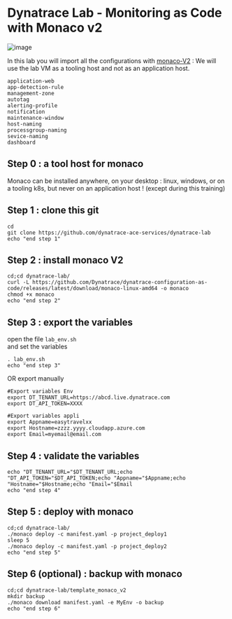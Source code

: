 #  Dynatrace Lab - Monitoring as Code with Monaco v2

![image](https://user-images.githubusercontent.com/40337213/145724361-890e0ba2-80ce-4b80-bd2b-ce8fd313180e.png)

In this lab you will import all the configurations with [monaco-V2](https://www.dynatrace.com/support/help/manage/configuration-as-code) : 
We will use the lab VM as a tooling host and not as an application host.      

    application-web
    app-detection-rule
    management-zone
    autotag
    alerting-profile
    notification
    maintenance-window
    host-naming
    processgroup-naming
    sevice-naming
    dashboard


## Step 0 : a tool host for monaco 

Monaco can be installed anywhere, on your desktop : linux, windows, or on a tooling k8s, but never on an application host ! (except during this training)

## Step 1 : clone this git

    cd
    git clone https://github.com/dynatrace-ace-services/dynatrace-lab
    echo "end step 1"
    

## Step 2 : install monaco V2

    cd;cd dynatrace-lab/
    curl -L https://github.com/Dynatrace/dynatrace-configuration-as-code/releases/latest/download/monaco-linux-amd64 -o monaco
    chmod +x monaco
    echo "end step 2"
    
## Step 3 : export the variables 

open the file `lab_env.sh`  
and set the variables
  
    . lab_env.sh
    echo "end step 3"

OR export manually 

    #Export variables Env
    export DT_TENANT_URL=https://abcd.live.dynatrace.com
    export DT_API_TOKEN=XXXX

    #Export variables appli
    export Appname=easytravelxx
    export Hostname=zzzz.yyyy.cloudapp.azure.com
    export Email=myemail@email.com

## Step 4 : validate the variables

    echo "DT_TENANT_URL="$DT_TENANT_URL;echo "DT_API_TOKEN="$DT_API_TOKEN;echo "Appname="$Appname;echo "Hostname="$Hostname;echo "Email="$Email
    echo "end step 4"
    
## Step 5 : deploy with monaco 

    cd;cd dynatrace-lab/
    ./monaco deploy -c manifest.yaml -p project_deploy1
    sleep 5
    ./monaco deploy -c manifest.yaml -p project_deploy2
    echo "end step 5"

## Step 6 (optional) : backup with monaco 

    cd;cd dynatrace-lab/template_monaco_v2
    mkdir backup
    ./monaco download manifest.yaml -e MyEnv -o backup
    echo "end step 6"
